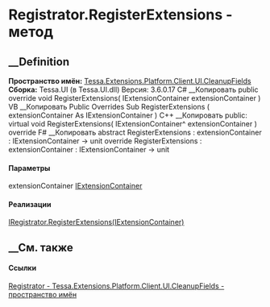 # Registrator.RegisterExtensions - метод
##  __Definition
 **Пространство имён:**
[Tessa.Extensions.Platform.Client.UI.CleanupFields](N_Tessa_Extensions_Platform_Client_UI_CleanupFields.htm)  
 **Сборка:** Tessa.UI (в Tessa.UI.dll) Версия: 3.6.0.17
C# __Копировать
     public override void RegisterExtensions(
    	IExtensionContainer extensionContainer
    )
VB __Копировать
     Public Overrides Sub RegisterExtensions ( 
    	extensionContainer As IExtensionContainer
    )
C++ __Копировать
     public:
    virtual void RegisterExtensions(
    	IExtensionContainer^ extensionContainer
    ) override
F# __Копировать
     abstract RegisterExtensions : 
            extensionContainer : IExtensionContainer -> unit 
    override RegisterExtensions : 
            extensionContainer : IExtensionContainer -> unit 
#### Параметры
extensionContainer
[IExtensionContainer](T_Tessa_Extensions_IExtensionContainer.htm)
#### Реализации
[IRegistrator.RegisterExtensions(IExtensionContainer)](M_Tessa_Extensions_IRegistrator_RegisterExtensions.htm)  
##  __См. также
#### Ссылки
[Registrator -
](T_Tessa_Extensions_Platform_Client_UI_CleanupFields_Registrator.htm)
[Tessa.Extensions.Platform.Client.UI.CleanupFields - пространство
имён](N_Tessa_Extensions_Platform_Client_UI_CleanupFields.htm)
